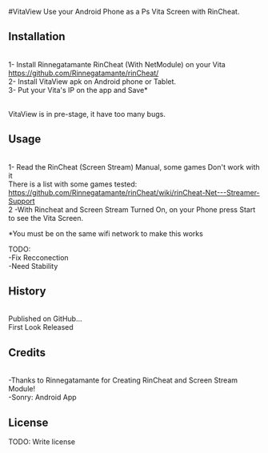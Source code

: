 #VitaView
Use your Android Phone as a Ps Vita Screen with RinCheat.
## Installation
<br>1- Install Rinnegatamante RinCheat (With NetModule) on your Vita https://github.com/Rinnegatamante/rinCheat/
<br>2- Install VitaView apk on Android phone or Tablet.
<br>3- Put your Vita's IP on the app and Save*

<br>VitaView is in pre-stage, it have too many bugs.

## Usage
<br>1- Read the RinCheat (Screen Stream) Manual, some games Don't work with it
   <br>There is a list with some games tested: https://github.com/Rinnegatamante/rinCheat/wiki/rinCheat-Net---Streamer-Support
<br>2 -With Rincheat and Screen Stream Turned On, on your Phone press Start to see the Vita Screen.

*You must be on the same wifi network to make this works

TODO: 
<br>-Fix Recconection
<br>-Need Stability

## History
<br>Published on GitHub...
<br>First Look Released

## Credits
<br>-Thanks to Rinnegatamante for Creating RinCheat and Screen Stream Module!
<br>-Sonry: Android App
## License
TODO: Write license
